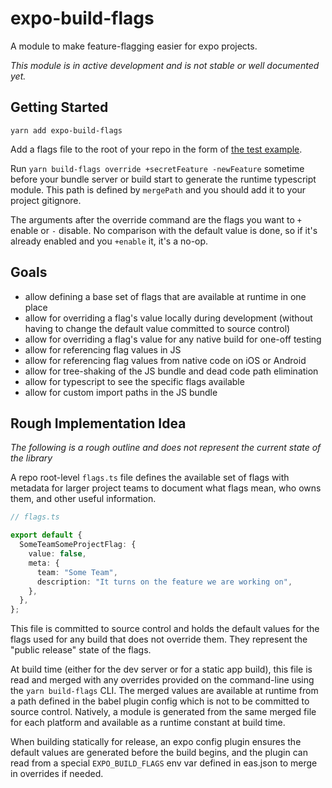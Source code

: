 # expo-build-flags

A module to make feature-flagging easier for expo projects.

_This module is in active development and is not stable or well documented yet._

## Getting Started

`yarn add expo-build-flags`

Add a flags file to the root of your repo in the form of [the test example](test/integration/default-flags.json).

Run `yarn build-flags override +secretFeature -newFeature` sometime before your bundle server or build start to generate the runtime typescript module. This path is defined by `mergePath` and you should add it to your project gitignore.

The arguments after the override command are the flags you want to `+` enable or `-` disable. No comparison with the default value is done, so if it's already enabled and you `+enable` it, it's a no-op.

## Goals

- allow defining a base set of flags that are available at runtime in one place
- allow for overriding a flag's value locally during development (without having to change the default value committed to source control)
- allow for overriding a flag's value for any native build for one-off testing
- allow for referencing flag values in JS
- allow for referencing flag values from native code on iOS or Android
- allow for tree-shaking of the JS bundle and dead code path elimination
- allow for typescript to see the specific flags available
- allow for custom import paths in the JS bundle

## Rough Implementation Idea

_The following is a rough outline and does not represent the current state of the library_

A repo root-level `flags.ts` file defines the available set of flags with metadata for larger project teams to document what flags mean, who owns them, and other useful information.

```ts
// flags.ts

export default {
  SomeTeamSomeProjectFlag: {
    value: false,
    meta: {
      team: "Some Team",
      description: "It turns on the feature we are working on",
    },
  },
};
```

This file is committed to source control and holds the default values for the flags used for any build that does not override them. They represent the "public release" state of the flags.

At build time (either for the dev server or for a static app build), this file is read and merged with any overrides provided on the command-line using the `yarn build-flags` CLI. The merged values are available at runtime from a path defined in the babel plugin config which is not to be committed to source control. Natively, a module is generated from the same merged file for each platform and available as a runtime constant at build time.

When building statically for release, an expo config plugin ensures the default values are generated before the build begins, and the plugin can read from a special `EXPO_BUILD_FLAGS` env var defined in eas.json to merge in overrides if needed.
